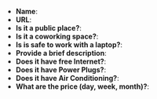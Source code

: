  - **Name**: 
 - **URL**:
 - **Is it a public place?**:
 - **Is it a coworking space?**:
 - **Is is safe to work with a laptop?**:
 - **Provide a brief description**:
 - **Does it have free Internet?**:
 - **Does it have Power Plugs?**:
 - **Does it have Air Conditioning?**:
 - **What are the price (day, week, month)?**:
